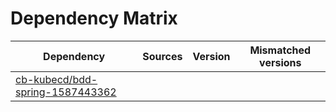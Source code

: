# Dependency Matrix

Dependency | Sources | Version | Mismatched versions
---------- | ------- | ------- | -------------------
[cb-kubecd/bdd-spring-1587443362](https://github.com/cb-kubecd/bdd-spring-1587443362.git) |  | []() | 
